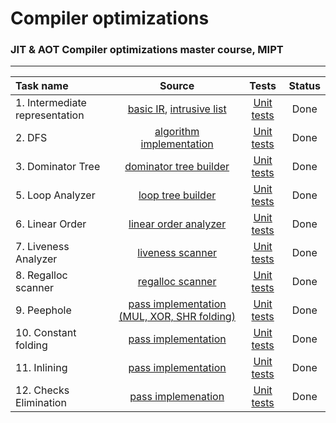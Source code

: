 #  Compiler optimizations

### JIT & AOT Compiler optimizations master course, MIPT
______________________________________________________________

| Task name              |  Source                                                                                                                                                                  | Tests  | Status |
| :--------------------- | :------:                                                                                                                                                                 | :----: |:----:  |
| 1. Intermediate representation                  |  [basic IR](https://github.com/uslsteen/master_compiler_course/tree/main/include/IR), [intrusive list](https://github.com/uslsteen/master_compiler_course/tree/main/include/intrusive_list)                                                                                                                                                                         | [Unit tests](https://github.com/uslsteen/master_compiler_course/blob/main/tests/unit/IR/IR.cc)       |  Done      |
| 2. DFS                 |  [algorithm implementation](https://github.com/uslsteen/master_compiler_course/blob/main/include/graph/dfs.hh)                                                                                                                                                                        | [Unit tests](https://github.com/uslsteen/master_compiler_course/tree/main/tests/unit/graph)       |   Done     |
| 3. Dominator Tree      |   [dominator tree builder](https://github.com/uslsteen/master_compiler_course/blob/main/include/graph/dom3.hh)                                                                                                                                                                       |   [Unit tests](https://github.com/uslsteen/master_compiler_course/blob/main/tests/unit/graph/dom3.cc)     |    Done    |
| 5. Loop Analyzer       | [loop tree builder](https://github.com/uslsteen/master_compiler_course/blob/main/include/analysis/loop_analyzer.hh)                                                                                                                                                                         |  [Unit tests](https://github.com/uslsteen/master_compiler_course/blob/main/tests/unit/analysis/loop_analyzer.cc)      |    Done    |
| 6. Linear Order        |  [linear order analyzer](https://github.com/uslsteen/master_compiler_course/blob/main/include/analysis/linear_order.hh)                                                                                                                                                                        |  [Unit tests](https://github.com/uslsteen/master_compiler_course/blob/main/tests/unit/analysis/order_analyzer.cc)      |   Done     |
| 7. Liveness Analyzer   | [liveness scanner](https://github.com/uslsteen/master_compiler_course/blob/main/include/analysis/liveness_analyzer.hh)                                                                                                                                                                         | [Unit tests](https://github.com/uslsteen/master_compiler_course/blob/main/tests/unit/analysis/liveness_analyzer.cc)       | Done       |
| 8. Regalloc scanner    | [regalloc scanner](https://github.com/uslsteen/master_compiler_course/blob/main/include/analysis/reg_alloc.hh)                                                                                                                                                                         | [Unit tests](https://github.com/uslsteen/master_compiler_course/blob/main/tests/unit/analysis/reg_alloc_analyzer.cc)       |  Done      |
| 9. Peephole            | [pass implementation (MUL, XOR, SHR folding)](https://github.com/uslsteen/master_compiler_course/blob/main/include/opt_passes/peephole.hh)                                                                                                                                                                         |  [Unit tests](https://github.com/uslsteen/master_compiler_course/blob/main/tests/unit/opt_passes/peephole.cc)      |  Done      |
| 10. Constant folding   | [pass implementation](https://github.com/uslsteen/master_compiler_course/blob/main/include/opt_passes/constant_fold.hh)                                                                                                                                                                         |  [Unit tests](https://github.com/uslsteen/master_compiler_course/blob/main/tests/unit/opt_passes/constant_fold.cc)      |    Done    |
| 11. Inlining           | [pass implementation](https://github.com/uslsteen/master_compiler_course/blob/main/include/opt_passes/inlining.hh)                                                                                                                                                                         |  [Unit tests](https://github.com/uslsteen/master_compiler_course/blob/main/tests/unit/opt_passes/inlining.cc)      |   Done     |
| 12. Checks Elimination | [pass implemenation](https://github.com/uslsteen/master_compiler_course/blob/main/include/opt_passes/checks_elimination.hh)                                                                                                                                                                        |  [Unit tests](https://github.com/uslsteen/master_compiler_course/blob/main/tests/unit/opt_passes/checks_elimination.cc)      |   Done     |
